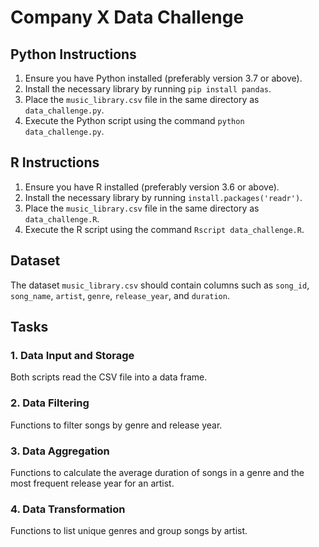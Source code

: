 # Company X Data Challenge

## Python Instructions

1. Ensure you have Python installed (preferably version 3.7 or above).
2. Install the necessary library by running `pip install pandas`.
3. Place the `music_library.csv` file in the same directory as `data_challenge.py`.
4. Execute the Python script using the command `python data_challenge.py`.

## R Instructions

1. Ensure you have R installed (preferably version 3.6 or above).
2. Install the necessary library by running `install.packages('readr')`.
3. Place the `music_library.csv` file in the same directory as `data_challenge.R`.
4. Execute the R script using the command `Rscript data_challenge.R`.

## Dataset
The dataset `music_library.csv` should contain columns such as `song_id`, `song_name`, `artist`, `genre`, `release_year`, and `duration`.

## Tasks
### 1. Data Input and Storage
Both scripts read the CSV file into a data frame.

### 2. Data Filtering
Functions to filter songs by genre and release year.

### 3. Data Aggregation
Functions to calculate the average duration of songs in a genre and the most frequent release year for an artist.

### 4. Data Transformation
Functions to list unique genres and group songs by artist.
